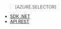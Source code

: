 ﻿> [AZURE.SELECTOR]
- [SDK .NET](media-services-dotnet-connect_programmatically.md)
- [API REST](media-services-rest-connect_programmatically.md)

<!--HONumber=47-->
